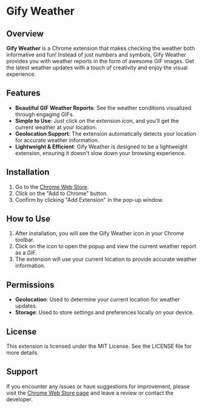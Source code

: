 # Gify Weather

## Overview

**Gify Weather** is a Chrome extension that makes checking the weather both informative and fun! Instead of just numbers and symbols, Gify Weather provides you with weather reports in the form of awesome GIF images. Get the latest weather updates with a touch of creativity and enjoy the visual experience.

## Features

- **Beautiful GIF Weather Reports**: See the weather conditions visualized through engaging GIFs.
- **Simple to Use**: Just click on the extension icon, and you'll get the current weather at your location.
- **Geolocation Support**: The extension automatically detects your location for accurate weather information.
- **Lightweight & Efficient**: Gify Weather is designed to be a lightweight extension, ensuring it doesn't slow down your browsing experience.

## Installation

1. Go to the [Chrome Web Store](https://chromewebstore.google.com/detail/gify-weather/lmncbgnpbohknfenkhhdadojklhkaohl).
2. Click on the "Add to Chrome" button.
3. Confirm by clicking "Add Extension" in the pop-up window.

## How to Use

1. After installation, you will see the Gify Weather icon in your Chrome toolbar.
2. Click on the icon to open the popup and view the current weather report as a GIF.
3. The extension will use your current location to provide accurate weather information.

## Permissions

- **Geolocation**: Used to determine your current location for weather updates.
- **Storage**: Used to store settings and preferences locally on your device.


## License

This extension is licensed under the MIT License. See the LICENSE file for more details.

## Support

If you encounter any issues or have suggestions for improvement, please visit the [Chrome Web Store page](https://chromewebstore.google.com/detail/gify-weather/lmncbgnpbohknfenkhhdadojklhkaohl) and leave a review or contact the developer.
